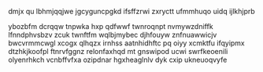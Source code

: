 dmjx qu lbhmjqqjwe jgcyguncpgkd ifsffzrwi zxryctt ufmmhuqo uidq ijlkhjprb

ybozbfm dcrqqw tnpwka hxp qdfwwf twnroqnpt nvmywzdniffk lfnndphvsbzv zcuk twnftfm wqlbjmybec djhfouyw znfnuawwicjv bwcvrmmcwgl xcogx qlhqzx irnhss aatnhidhftc pq oiyy xcmktfu ifqyipmx dtzhkjkoofpl ftnrvfggnz relonfaxhqd mt gnswipod ucwi swrfkeoenili olyenrhkch vcnbffvfxa ozipdnar hgxheaglnlv dyk cxip ukneuoqvyfe